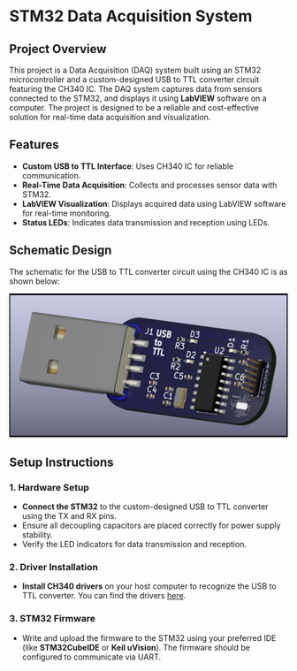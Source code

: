 # STM32 Data Acquisition System

## Project Overview
This project is a Data Acquisition (DAQ) system built using an STM32 microcontroller and a custom-designed USB to TTL converter circuit featuring the CH340 IC. The DAQ system captures data from sensors connected to the STM32, and displays it using **LabVIEW** software on a computer. The project is designed to be a reliable and cost-effective solution for real-time data acquisition and visualization.

## Features
- **Custom USB to TTL Interface**: Uses CH340 IC for reliable communication.
- **Real-Time Data Acquisition**: Collects and processes sensor data with STM32.
- **LabVIEW Visualization**: Displays acquired data using LabVIEW software for real-time monitoring.
- **Status LEDs**: Indicates data transmission and reception using LEDs.

## Schematic Design
The schematic for the USB to TTL converter circuit using the CH340 IC is as shown below:

<img src ="/USB to TTL Converter/USB to TTL.png">

## Setup Instructions

### 1. Hardware Setup
- **Connect the STM32** to the custom-designed USB to TTL converter using the TX and RX pins.
- Ensure all decoupling capacitors are placed correctly for power supply stability.
- Verify the LED indicators for data transmission and reception.

### 2. Driver Installation
- **Install CH340 drivers** on your host computer to recognize the USB to TTL converter. You can find the drivers [here](https://sparks.gogo.co.nz/ch340.html).

### 3. STM32 Firmware
- Write and upload the firmware to the STM32 using your preferred IDE (like **STM32CubeIDE** or **Keil uVision**). The firmware should be configured to communicate via UART.

